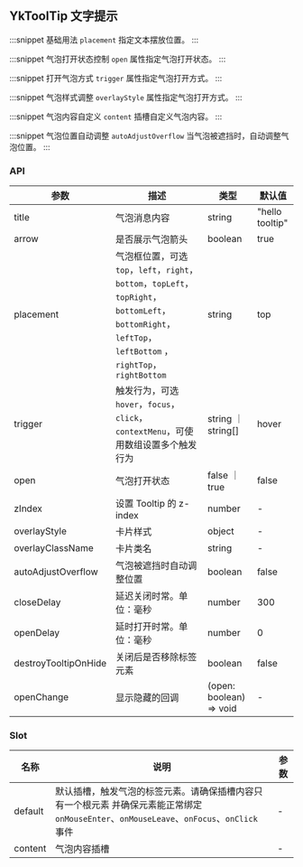 ## YkToolTip 文字提示

:::snippet
基础用法
`placement` 指定文本摆放位置。
<TooltipDefault/>
:::

:::snippet
气泡打开状态控制
`open` 属性指定气泡打开状态。
<TooltipOpen/>
:::

:::snippet
打开气泡方式
`trigger` 属性指定气泡打开方式。
<TooltipTrigger/>
:::

:::snippet
气泡样式调整
`overlayStyle` 属性指定气泡打开方式。
<TooltipStyle/>
:::

:::snippet
气泡内容自定义
`content` 插槽自定义气泡内容。
<TooltipSlot/>
:::

:::snippet
气泡位置自动调整
`autoAdjustOverflow` 当气泡被遮挡时，自动调整气泡位置。
<TooltipPosition/>
:::

### API

| 参数                 | 描述                                                                                                                                                       | 类型                    | 默认值          |
| -------------------- | ---------------------------------------------------------------------------------------------------------------------------------------------------------- | ----------------------- | --------------- |
| title                | 气泡消息内容                                                                                                                                               | string                  | "hello tooltip" |
| arrow                | 是否展示气泡箭头                                                                                                                                           | boolean                 | true            |
| placement            | 气泡框位置，可选 `top`，`left`，`right`，`bottom`，`topLeft`，`topRight`，`bottomLeft`，`bottomRight`，`leftTop`，`leftBottom` ，`rightTop`，`rightBottom` | string                  | top             |
| trigger              | 触发行为，可选 `hover`，`focus`，`click`，`contextMenu`，可使用数组设置多个触发行为                                                                        | string ｜ string[]      | hover           |
| open                 | 气泡打开状态                                                                                                                                               | false ｜ true           | false           |
| zIndex               | 设置 Tooltip 的 z-index                                                                                                                                    | number                  | -               |
| overlayStyle         | 卡片样式                                                                                                                                                   | object                  | -               |
| overlayClassName     | 卡片类名                                                                                                                                                   | string                  | -               |
| autoAdjustOverflow   | 气泡被遮挡时自动调整位置                                                                                                                                   | boolean                 | false           |
| closeDelay           | 延迟关闭时常。单位：毫秒                                                                                                                                   | number                  | 300             |
| openDelay            | 延时打开时常。单位：毫秒                                                                                                                                   | number                  | 0               |
| destroyTooltipOnHide | 关闭后是否移除标签元素                                                                                                                                     | boolean                 | false           |
| openChange           | 显示隐藏的回调                                                                                                                                             | (open: boolean) => void | -               |

### Slot

| 名称    | 说明                                                                                                                                      | 参数 |
| ------- | ----------------------------------------------------------------------------------------------------------------------------------------- | ---- |
| default | 默认插槽，触发气泡的标签元素。请确保插槽内容只有一个根元素 并确保元素能正常绑定 `onMouseEnter`、`onMouseLeave`、`onFocus`、`onClick` 事件 | -    |
| content | 气泡内容插槽                                                                                                                              | -    |
